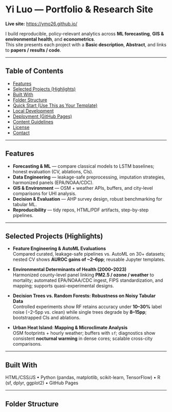 # Yi Luo — Portfolio & Research Site

**Live site:** https://ymo26.github.io/

I build reproducible, policy-relevant analytics across **ML forecasting**, **GIS & environmental health**, and **econometrics**.  
This site presents each project with a **Basic description**, **Abstract**, and links to **papers / results / code**.

---

## Table of Contents
- [Features](#features)
- [Selected Projects (Highlights)](#selected-projects-highlights)
- [Built With](#built-with)
- [Folder Structure](#folder-structure)
- [Quick Start (Use This as Your Template)](#quick-start-use-this-as-your-template)
- [Local Development](#local-development)
- [Deployment (GitHub Pages)](#deployment-github-pages)
- [Content Guidelines](#content-guidelines)
- [License](#license)
- [Contact](#contact)

---

## Features
- **Forecasting & ML** — compare classical models to LSTM baselines; honest evaluation (CV, ablations, CIs).
- **Data Engineering** — leakage-safe preprocessing, imputation strategies, harmonized panels (EPA/NOAA/CDC).
- **GIS & Environment** — OSM + weather APIs, buffers, and city-level comparisons for UHI analysis.
- **Decision & Evaluation** — AHP survey design, robust benchmarking for tabular ML.
- **Reproducibility** — tidy repos, HTML/PDF artifacts, step-by-step pipelines.

---

## Selected Projects (Highlights)

- **Feature Engineering & AutoML Evaluations**  
  Compared curated, leakage-safe pipelines vs. AutoML on 30+ datasets; nested CV shows **AUROC gains of ~2–6pp**; reusable Jupyter templates.

- **Environmental Determinants of Health (2000–2023)**  
  Harmonized county-level panel linking **PM2.5 / ozone / weather** to mortality; automated EPA/NOAA/CDC ingest, FIPS standardization, and mapping; supports quasi-experimental designs.

- **Decision Trees vs. Random Forests: Robustness on Noisy Tabular Data**  
  Controlled experiments show RF retains accuracy under **10–30%** label noise (−2–5pp vs. clean) while single trees degrade by **8–15pp**; bootstrapped CIs and ablations.

- **Urban Heat Island: Mapping & Microclimate Analysis**  
  OSM footprints + hourly weather; buffers with `sf`; diagnostics show consistent **nocturnal warming** in dense cores; scalable cross-city comparisons.

---

## Built With
HTML/CSS/JS • Python (pandas, matplotlib, scikit-learn, TensorFlow) • R (sf, dplyr, ggplot2) • GitHub Pages

---

## Folder Structure
